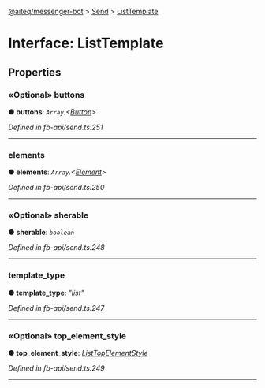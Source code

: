 [@aiteq/messenger-bot](../README.md) > [Send](../modules/send.md) > [ListTemplate](../interfaces/send.listtemplate.md)



# Interface: ListTemplate


## Properties
<a id="buttons"></a>

### «Optional» buttons

**●  buttons**:  *`Array`.<[Button](../modules/send.md#button)>* 

*Defined in fb-api/send.ts:251*





___

<a id="elements"></a>

###  elements

**●  elements**:  *`Array`.<[Element](send.element.md)>* 

*Defined in fb-api/send.ts:250*





___

<a id="sherable"></a>

### «Optional» sherable

**●  sherable**:  *`boolean`* 

*Defined in fb-api/send.ts:248*





___

<a id="template_type"></a>

###  template_type

**●  template_type**:  *"list"* 

*Defined in fb-api/send.ts:247*





___

<a id="top_element_style"></a>

### «Optional» top_element_style

**●  top_element_style**:  *[ListTopElementStyle](../modules/send.listtopelementstyle.md)* 

*Defined in fb-api/send.ts:249*





___


